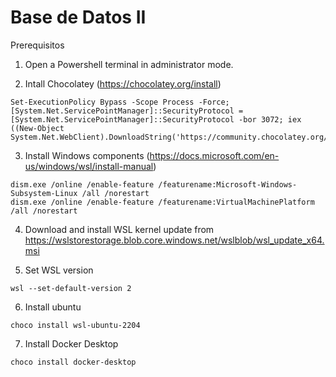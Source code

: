 # Base de Datos II

Prerequisitos

1. Open a Powershell terminal in administrator mode.

2. Intall Chocolatey (https://chocolatey.org/install)

```
Set-ExecutionPolicy Bypass -Scope Process -Force; [System.Net.ServicePointManager]::SecurityProtocol = [System.Net.ServicePointManager]::SecurityProtocol -bor 3072; iex ((New-Object System.Net.WebClient).DownloadString('https://community.chocolatey.org/install.ps1'))
```

3. Install Windows components (https://docs.microsoft.com/en-us/windows/wsl/install-manual)
```
dism.exe /online /enable-feature /featurename:Microsoft-Windows-Subsystem-Linux /all /norestart
dism.exe /online /enable-feature /featurename:VirtualMachinePlatform /all /norestart
```

4. Download and install WSL kernel update from https://wslstorestorage.blob.core.windows.net/wslblob/wsl_update_x64.msi

5. Set WSL version
```
wsl --set-default-version 2
```

6. Install ubuntu
```
choco install wsl-ubuntu-2204
```

7. Install Docker Desktop
```
choco install docker-desktop
```
